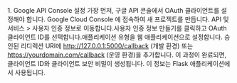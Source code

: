 ​1. Google API Console 설정
​가장 먼저, 구글 API 콘솔에서 OAuth 클라이언트를 설정해야 합니다.
​Google Cloud Console 에 접속하여 새 프로젝트를 만듭니다.
​API 및 서비스 > 사용자 인증 정보로 이동합니다.
​사용자 인증 정보 만들기를 클릭하고 OAuth 클라이언트 ID를 선택합니다.
​애플리케이션 유형을 웹 애플리케이션으로 설정합니다.
​승인된 리디렉션 URI에 http://127.0.0.1:5000/callback (개발 환경) 또는 https://yourdomain.com/callback (운영 환경)을 추가합니다.
​이 과정이 완료되면, 클라이언트 ID와 클라이언트 보안 비밀이 생성됩니다. 이 정보는 Flask 애플리케이션에서 사용됩니다.